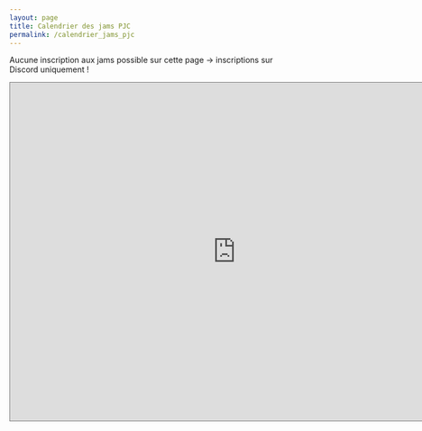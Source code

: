 ```yaml
---
layout: page
title: Calendrier des jams PJC 
permalink: /calendrier_jams_pjc
---
```

<p>
Aucune inscription aux jams possible sur cette page -> inscriptions sur Discord uniquement !</p>
<iframe src="https://calendar.google.com/calendar/embed?height=600&wkst=2&bgcolor=%237986CB&ctz=Europe%2FParis&title=Paris%20Jam%20Club&showPrint=0&mode=AGENDA&src=bDNjdmUycXFlZWJybmszc3YxanZwNzFrdTBAZ3JvdXAuY2FsZW5kYXIuZ29vZ2xlLmNvbQ&src=Z2dlc2t2Z3Q2MzNsbDJuYjJxbDU0cTBvMTRAZ3JvdXAuY2FsZW5kYXIuZ29vZ2xlLmNvbQ&src=ZDA5Mm1tc2ttdTQ3MDQ3NnZmMjhwdGhuY2dAZ3JvdXAuY2FsZW5kYXIuZ29vZ2xlLmNvbQ&src=azBjbGxma2tqdmk0ZzNhMzN0ZWU2MGxwaGdAZ3JvdXAuY2FsZW5kYXIuZ29vZ2xlLmNvbQ&src=dXRxcW9rMmd0b2NrMjc3NHQxcW5lYXU5OGdAZ3JvdXAuY2FsZW5kYXIuZ29vZ2xlLmNvbQ&src=ZnIuZnJlbmNoI2hvbGlkYXlAZ3JvdXAudi5jYWxlbmRhci5nb29nbGUuY29t&color=%2333B679&color=%23D81B60&color=%23039BE5&color=%23F6BF26&color=%23B39DDB&color=%230B8043" style="border:solid 1px #777" width="800" height="600" frameborder="0" scrolling="no"></iframe>
